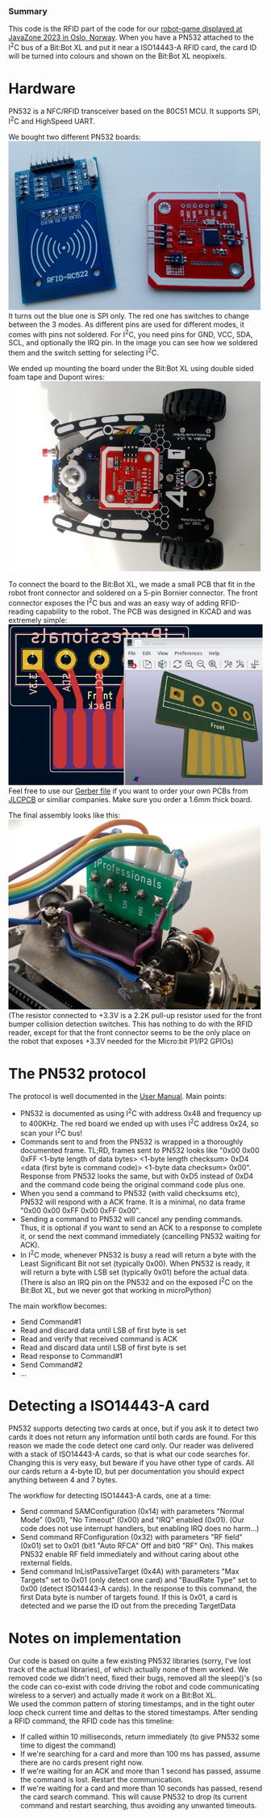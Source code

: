 ### Summary
This code is the RFID part of the code for our [robot-game displayed at JavaZone 2023 in Oslo, Norway](https://github.com/jprofessionals/javazone-2023). When you have a PN532 attached to the I<sup>2</sup>C bus of a Bit:Bot XL and put it near a ISO14443-A RFID card, the card ID will be turned into colours and shown on the Bit:Bot XL neopixels.

# Hardware
PN532 is a NFC/RFID transceiver based on the 80C51 MCU. It supports SPI, I<sup>2</sup>C and HighSpeed UART.

We bought two different PN532 boards:  
![PN532 boards](doc/boards.jpg)  
It turns out the blue one is SPI only. The red one has switches to change between the 3 modes. As different pins are used for different modes, it comes with pins not soldered. For I<sup>2</sup>C, you need pins for GND, VCC, SDA, SCL, and optionally the IRQ pin. In the image you can see how we soldered them and the switch setting for selecting I<sup>2</sup>C.

We ended up mounting the board under the Bit:Bot XL using double sided foam tape and Dupont wires:  
![PN532 mounted under the robot](doc/pn532_mounted.jpg)

To connect the board to the Bit:Bot XL, we made a small PCB that fit in the robot front connector and soldered on a 5-pin Bornier connector. The front connector exposes the I<sup>2</sup>C bus and was an easy way of adding RFID-reading capability to the robot. The PCB was designed in KiCAD and was extremely simple:  
![PCB designed in KiCAD](doc/i2c_connector_kicad.png)  
Feel free to use our [Gerber file](PCB/i2c_connector.zip) if you want to order your own PCBs from [JLCPCB](https://jlcpcb.com/) or similiar companies. Make sure you order a 1.6mm thick board.

The final assembly looks like this:  
![Custom green PCB inserted into the Bit:Bot I2C connector](doc/i2c_pcb.jpg)  
(The resistor connected to +3.3V is a 2.2K pull-up resistor used for the front bumper collision detection switches. This has nothing to do with the RFID reader, except for that the front connector seems to be the only place on the robot that exposes +3.3V needed for the Micro:bit P1/P2 GPIOs)

# The PN532 protocol
The protocol is well documented in the [User Manual](https://www.nxp.com/docs/en/user-guide/141520.pdf). Main points:  
* PN532 is documented as using I<sup>2</sup>C with address 0x48 and frequency up to 400KHz. The red board we ended up with uses I<sup>2</sup>C address 0x24, so scan your I<sup>2</sup>C bus!
* Commands sent to and from the PN532 is wrapped in a thoroughly documented frame. TL;RD, frames sent _to_ PN532 looks like "0x00 0x00 0xFF <1-byte length of data bytes> <1-byte length checksum> 0xD4 <data (first byte is command code)> <1-byte data checksum> 0x00". Response from PN532 looks the same, but with 0xD5 instead of 0xD4 and the command code being the original command code plus one.
* When you send a command to PN532 (with valid checksums etc), PN532 will respond with a ACK frame. It is a minimal, no data frame "0x00 0x00 0xFF 0x00 0xFF 0x00".
* Sending a command to PN532 will cancel any pending commands. Thus, it is optional if you want to send an ACK to a response to complete it, or send the next command immediately (cancelling PN532 waiting for ACK).
* In I<sup>2</sup>C mode, whenever PN532 is busy a read will return a byte with the Least Significant Bit not set (typically 0x00). When PN532 is ready, it will return a byte with LSB set (typically 0x01) before the actual data. (There is also an IRQ pin on the PN532 and on the exposed I<sup>2</sup>C on the Bit:Bot XL, but we never got that working in microPython)

The main workflow becomes:
* Send Command#1
* Read and discard data until LSB of first byte is set
* Read and verify that received command is ACK
* Read and discard data until LSB of first byte is set
* Read response to Command#1
* Send Command#2
* ...

# Detecting a ISO14443-A card
PN532 supports detecting two cards at once, but if you ask it to detect two cards it does not return any information until both cards are found. For this reason we made the code detect one card only. Our reader was delivered with a stack of ISO14443-A cards, so that is what our code searches for. Changing this is very easy, but beware if you have other type of cards. All our cards return a 4-byte ID, but per documentation you should expect anything between 4 and 7 bytes.  

The workflow for detecting ISO14443-A cards, one at a time:
* Send command SAMConfiguration (0x14) with parameters "Normal Mode" (0x01), "No Timeout" (0x00) and "IRQ" enabled (0x01). (Our code does not use interrupt handlers, but enabling IRQ does no harm...)
* Send command RFConfiguration (0x32) with parameters "RF field" (0x01) set to 0x01 (bit1 "Auto RFCA" Off and bit0 "RF" On). This makes PN532 enable RF field immediately and without caring about othe rexternal fields.
* Send command InListPassiveTarget (0x4A) with parameters "Max Targets" set to 0x01 (only detect one card) and "BaudRate Type" set to 0x00 (detect ISO14443-A cards). In the response to this command, the first Data byte is number of targets found. If this is 0x01, a card is detected and we parse the ID out from the preceding TargetData

# Notes on implementation
Our code is based on quite a few existing PN532 libraries (sorry, I've lost track of the actual libraries), of which actually none of them worked. We removed code we didn't need, fixed their bugs, removed all the sleep()'s (so the code can co-exist with code driving the robot and code communicating wireless to a server) and actually made it work on a Bit:Bot XL.  
We used the common pattern of storing timestamps, and in the tight outer loop check current time and deltas to the stored timestamps. After sending a RFID command, the RFID code has this timeline:
* If called within 10 milliseconds, return immediately (to give PN532 some time to digest the command)
* If we're searching for a card and more than 100 ms has passed, assume there are no cards present right now.
* If we're waiting for an ACK and more than 1 second has passed, assume the command is lost. Restart the communication.
* If we're waiting for a card and more than 10 seconds has passed, resend the card search command. This will cause PN532 to drop its current command and restart searching, thus avoiding any unwanted timeouts.
